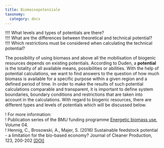 ```yaml
---
title: Biomassepotenziale
taxonomy:
  category: docs
---
```


!!!! What levels and types of potentials are there? <br>
!!!! What are the differences between theoretical and technical potential? <br>
!!!! Which restrictions must be considered when calculating the technical potential?

The possibility of using biomass and above all the mobilisation of biogenic resources depends on existing potentials. According to Duden, a **potential** is the totality of all available means, possibilities or abilities. With the help of potential calculations, we want to find answers to the question of how much biomass is available for a specific purpose within a given region and a defined period of time. In order to make the results of such potential calculations comparable and transparent, it is important to define system boundaries, boundary conditions and restrictions that are taken into account in the calculations. With regard to biogenic resources, there are different types and levels of potentials which will be discussed below. 

! For more information: <br>
! Publication series of the BMU funding programme [Energetic biomass use](https://www.energetische-biomassenutzung.de/publikationen/schriftenreihe/), Volume 04. <br>
! Hennig, C., Brosowski, A., Majer, S. (2016) Sustainable feedstock potential - a limitation for the bio-based economy? Journal of Cleaner Production, 123, 200-202 [[DOI]](https://doi.org/10.1016/j.jclepro.2015.06.130)
